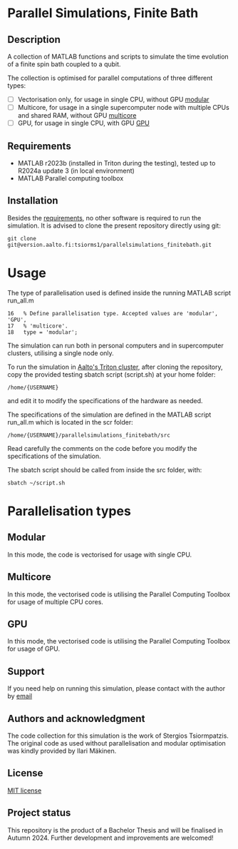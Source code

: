# Parallel Simulations, Finite Bath
## Description
A collection of MATLAB functions and scripts to simulate the time evolution of a finite spin bath coupled to a qubit.

The collection is optimised for parallel computations of three different types:

- [ ] Vectorisation only, for usage in single CPU, without GPU [modular](#Modular)
- [ ] Multicore, for usage in a single supercomputer node with multiple CPUs and shared RAM, without GPU [multicore](#Multicore)
- [ ] GPU, for usage in single CPU, with GPU [GPU](#GPU)

## Requirements
- MATLAB r2023b (installed in Triton during the testing), tested up to R2024a update 3 (in local environment)
- MATLAB Parallel computing toolbox

## Installation
Besides the [requirements](#Requirements), no other software is required to run the simulation. It is advised to clone the present repository directly using git:
```
git clone git@version.aalto.fi:tsiorms1/parallelsimulations_finitebath.git
```
# Usage
The type of parallelisation used is defined inside the running MATLAB script run_all.m
```
16   % Define parallelisation type. Accepted values are 'modular', 'GPU',
17   % 'multicore'.
18   type = 'modular';
```
The simulation can run both in personal computers and in supercomputer clusters, utilising a single node only.

To run the simulation in [Aalto's Triton cluster](https://scicomp.aalto.fi/triton/), after cloning the repository, copy the provided testing sbatch script (script.sh) at your home folder:
```
/home/{USERNAME}
```
and edit it to modify the specifications of the hardware as needed.

The specifications of the simulation are defined in the MATLAB script run_all.m which is located in the scr folder:
```
/home/{USERNAME}/parallelsimulations_finitebath/src
```
Read carefully the comments on the code before you modify the specifications of the simulation.

The sbatch script should be called from inside the src folder, with:
```
sbatch ~/script.sh
```

# Parallelisation types

## Modular
In this mode, the code is vectorised for usage with single CPU.

## Multicore
In this mode, the vectorised code is utilising the Parallel Computing Toolbox for usage of multiple CPU cores.

## GPU
In this mode, the vectorised code is utilising the Parallel Computing Toolbox for usage of GPU.

## Support
If you need help on running this simulation, please contact with the author by [email](mailto:stergios.tsiormpatzis@aalto.fi)

## Authors and acknowledgment
The code collection for this simulation is the work of Stergios Tsiormpatzis. The original code as used without parallelisation and modular optimisation was kindly provided by Ilari Mäkinen.

## License
[MIT license](https://opensource.org/license/mit)

## Project status
This repository is the product of a Bachelor Thesis and will be finalised in Autumn 2024. Further development and improvements are welcomed!
